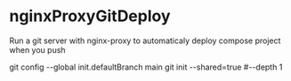 # nginxProxyGitDeploy
Run a git server with nginx-proxy to automaticaly deploy compose project when you push

git config --global init.defaultBranch main
git init --shared=true #--depth 1